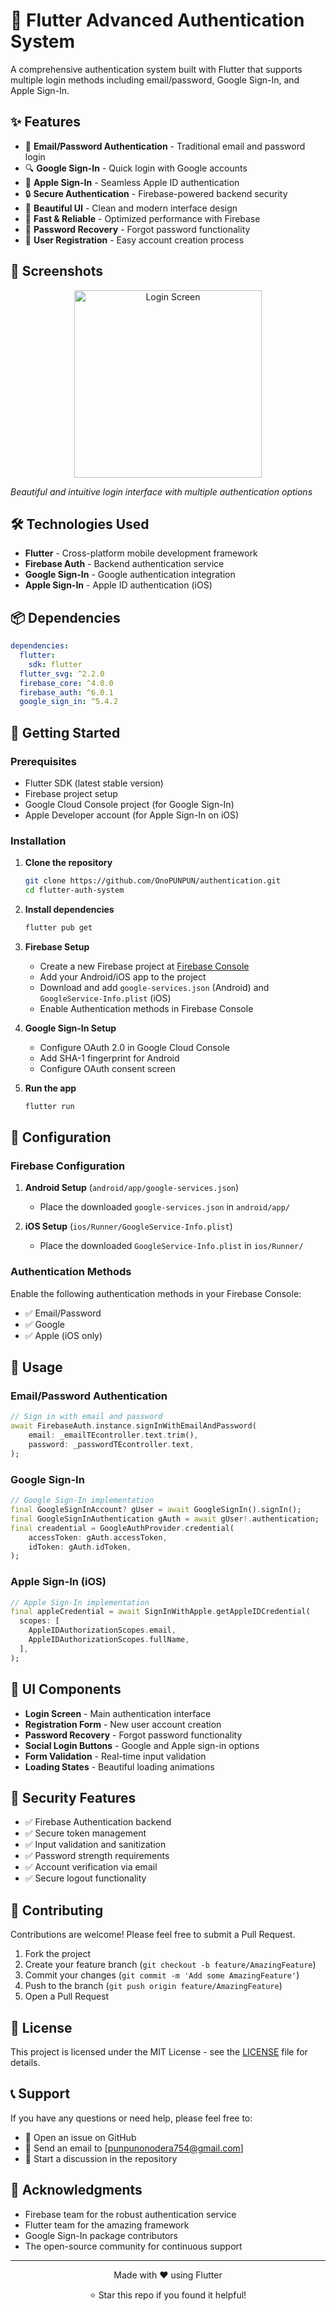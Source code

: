 # 🔐 Flutter Advanced Authentication System

A comprehensive authentication system built with Flutter that supports multiple login methods including email/password, Google Sign-In, and Apple Sign-In.

## ✨ Features

- 📧 **Email/Password Authentication** - Traditional email and password login
- 🔍 **Google Sign-In** - Quick login with Google accounts
- 🍎 **Apple Sign-In** - Seamless Apple ID authentication
- 🔒 **Secure Authentication** - Firebase-powered backend security
- 📱 **Beautiful UI** - Clean and modern interface design
- 🚀 **Fast & Reliable** - Optimized performance with Firebase
- 🔄 **Password Recovery** - Forgot password functionality
- 👤 **User Registration** - Easy account creation process

## 📸 Screenshots

<div align="center">
  <img src="screenshots/S1.jpg" alt="Login Screen" width="300"/>
</div>

*Beautiful and intuitive login interface with multiple authentication options*

## 🛠️ Technologies Used

- **Flutter** - Cross-platform mobile development framework
- **Firebase Auth** - Backend authentication service
- **Google Sign-In** - Google authentication integration
- **Apple Sign-In** - Apple ID authentication (iOS)

## 📦 Dependencies

```yaml
dependencies:
  flutter:
    sdk: flutter
  flutter_svg: ^2.2.0
  firebase_core: ^4.0.0
  firebase_auth: ^6.0.1
  google_sign_in: ^5.4.2
```

## 🚀 Getting Started

### Prerequisites

- Flutter SDK (latest stable version)
- Firebase project setup
- Google Cloud Console project (for Google Sign-In)
- Apple Developer account (for Apple Sign-In on iOS)

### Installation

1. **Clone the repository**
   ```bash
   git clone https://github.com/OnoPUNPUN/authentication.git
   cd flutter-auth-system
   ```

2. **Install dependencies**
   ```bash
   flutter pub get
   ```

3. **Firebase Setup**
   - Create a new Firebase project at [Firebase Console](https://console.firebase.google.com/)
   - Add your Android/iOS app to the project
   - Download and add `google-services.json` (Android) and `GoogleService-Info.plist` (iOS)
   - Enable Authentication methods in Firebase Console

4. **Google Sign-In Setup**
   - Configure OAuth 2.0 in Google Cloud Console
   - Add SHA-1 fingerprint for Android
   - Configure OAuth consent screen

5. **Run the app**
   ```bash
   flutter run
   ```

## 🔧 Configuration

### Firebase Configuration

1. **Android Setup** (`android/app/google-services.json`)
   - Place the downloaded `google-services.json` in `android/app/`

2. **iOS Setup** (`ios/Runner/GoogleService-Info.plist`)
   - Place the downloaded `GoogleService-Info.plist` in `ios/Runner/`

### Authentication Methods

Enable the following authentication methods in your Firebase Console:

- ✅ Email/Password
- ✅ Google
- ✅ Apple (iOS only)

## 📱 Usage

### Email/Password Authentication
```dart
// Sign in with email and password
await FirebaseAuth.instance.signInWithEmailAndPassword(
    email: _emailTEcontroller.text.trim(),
    password: _passwordTEcontroller.text,
);
```

### Google Sign-In
```dart
// Google Sign-In implementation
final GoogleSignInAccount? gUser = await GoogleSignIn().signIn();
final GoogleSignInAuthentication gAuth = await gUser!.authentication;
final creadential = GoogleAuthProvider.credential(
    accessToken: gAuth.accessToken,
    idToken: gAuth.idToken,
);
```

### Apple Sign-In (iOS)
```dart
// Apple Sign-In implementation
final appleCredential = await SignInWithApple.getAppleIDCredential(
  scopes: [
    AppleIDAuthorizationScopes.email,
    AppleIDAuthorizationScopes.fullName,
  ],
);
```

## 🎨 UI Components

- **Login Screen** - Main authentication interface
- **Registration Form** - New user account creation
- **Password Recovery** - Forgot password functionality
- **Social Login Buttons** - Google and Apple sign-in options
- **Form Validation** - Real-time input validation
- **Loading States** - Beautiful loading animations

## 🔐 Security Features

- ✅ Firebase Authentication backend
- ✅ Secure token management
- ✅ Input validation and sanitization
- ✅ Password strength requirements
- ✅ Account verification via email
- ✅ Secure logout functionality

## 🤝 Contributing

Contributions are welcome! Please feel free to submit a Pull Request.

1. Fork the project
2. Create your feature branch (`git checkout -b feature/AmazingFeature`)
3. Commit your changes (`git commit -m 'Add some AmazingFeature'`)
4. Push to the branch (`git push origin feature/AmazingFeature`)
5. Open a Pull Request

## 📄 License

This project is licensed under the MIT License - see the [LICENSE](LICENSE) file for details.

## 📞 Support

If you have any questions or need help, please feel free to:

- 🐛 Open an issue on GitHub
- 📧 Send an email to [punpunonodera754@gmail.com]
- 💬 Start a discussion in the repository

## 🙏 Acknowledgments

- Firebase team for the robust authentication service
- Flutter team for the amazing framework
- Google Sign-In package contributors
- The open-source community for continuous support

---

<div align="center">
  <p>Made with ❤️ using Flutter</p>
  <p>⭐ Star this repo if you found it helpful!</p>
</div>